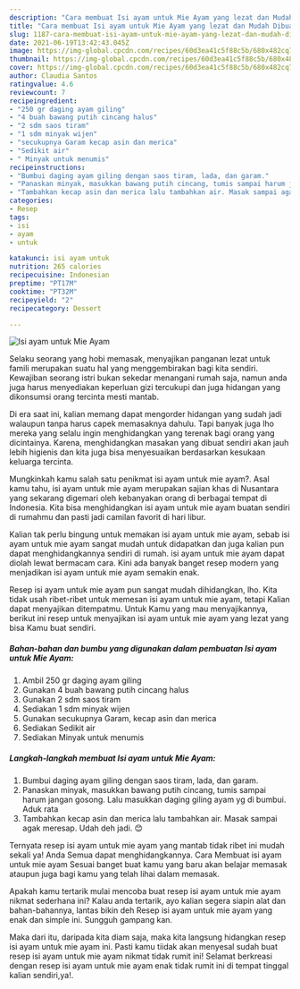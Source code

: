 ```yaml
---
description: "Cara membuat Isi ayam untuk Mie Ayam yang lezat dan Mudah Dibuat"
title: "Cara membuat Isi ayam untuk Mie Ayam yang lezat dan Mudah Dibuat"
slug: 1187-cara-membuat-isi-ayam-untuk-mie-ayam-yang-lezat-dan-mudah-dibuat
date: 2021-06-19T13:42:43.045Z
image: https://img-global.cpcdn.com/recipes/60d3ea41c5f88c5b/680x482cq70/isi-ayam-untuk-mie-ayam-foto-resep-utama.jpg
thumbnail: https://img-global.cpcdn.com/recipes/60d3ea41c5f88c5b/680x482cq70/isi-ayam-untuk-mie-ayam-foto-resep-utama.jpg
cover: https://img-global.cpcdn.com/recipes/60d3ea41c5f88c5b/680x482cq70/isi-ayam-untuk-mie-ayam-foto-resep-utama.jpg
author: Claudia Santos
ratingvalue: 4.6
reviewcount: 7
recipeingredient:
- "250 gr daging ayam giling"
- "4 buah bawang putih cincang halus"
- "2 sdm saos tiram"
- "1 sdm minyak wijen"
- "secukupnya Garam kecap asin dan merica"
- "Sedikit air"
- " Minyak untuk menumis"
recipeinstructions:
- "Bumbui daging ayam giling dengan saos tiram, lada, dan garam."
- "Panaskan minyak, masukkan bawang putih cincang, tumis sampai harum jangan gosong. Lalu masukkan daging giling ayam yg di bumbui. Aduk rata"
- "Tambahkan kecap asin dan merica lalu tambahkan air. Masak sampai agak meresap. Udah deh jadi. 😊"
categories:
- Resep
tags:
- isi
- ayam
- untuk

katakunci: isi ayam untuk 
nutrition: 265 calories
recipecuisine: Indonesian
preptime: "PT17M"
cooktime: "PT32M"
recipeyield: "2"
recipecategory: Dessert

---
```



![Isi ayam untuk Mie Ayam](https://img-global.cpcdn.com/recipes/60d3ea41c5f88c5b/680x482cq70/isi-ayam-untuk-mie-ayam-foto-resep-utama.jpg)

Selaku seorang yang hobi memasak, menyajikan panganan lezat untuk famili merupakan suatu hal yang menggembirakan bagi kita sendiri. Kewajiban seorang istri bukan sekedar menangani rumah saja, namun anda juga harus menyediakan keperluan gizi tercukupi dan juga hidangan yang dikonsumsi orang tercinta mesti mantab.

Di era  saat ini, kalian memang dapat mengorder hidangan yang sudah jadi walaupun tanpa harus capek memasaknya dahulu. Tapi banyak juga lho mereka yang selalu ingin menghidangkan yang terenak bagi orang yang dicintainya. Karena, menghidangkan masakan yang dibuat sendiri akan jauh lebih higienis dan kita juga bisa menyesuaikan berdasarkan kesukaan keluarga tercinta. 



Mungkinkah kamu salah satu penikmat isi ayam untuk mie ayam?. Asal kamu tahu, isi ayam untuk mie ayam merupakan sajian khas di Nusantara yang sekarang digemari oleh kebanyakan orang di berbagai tempat di Indonesia. Kita bisa menghidangkan isi ayam untuk mie ayam buatan sendiri di rumahmu dan pasti jadi camilan favorit di hari libur.

Kalian tak perlu bingung untuk memakan isi ayam untuk mie ayam, sebab isi ayam untuk mie ayam sangat mudah untuk didapatkan dan juga kalian pun dapat menghidangkannya sendiri di rumah. isi ayam untuk mie ayam dapat diolah lewat bermacam cara. Kini ada banyak banget resep modern yang menjadikan isi ayam untuk mie ayam semakin enak.

Resep isi ayam untuk mie ayam pun sangat mudah dihidangkan, lho. Kita tidak usah ribet-ribet untuk memesan isi ayam untuk mie ayam, tetapi Kalian dapat menyajikan ditempatmu. Untuk Kamu yang mau menyajikannya, berikut ini resep untuk menyajikan isi ayam untuk mie ayam yang lezat yang bisa Kamu buat sendiri.

<!--inarticleads1-->

##### Bahan-bahan dan bumbu yang digunakan dalam pembuatan Isi ayam untuk Mie Ayam:

1. Ambil 250 gr daging ayam giling
1. Gunakan 4 buah bawang putih cincang halus
1. Gunakan 2 sdm saos tiram
1. Sediakan 1 sdm minyak wijen
1. Gunakan secukupnya Garam, kecap asin dan merica
1. Sediakan Sedikit air
1. Sediakan  Minyak untuk menumis




<!--inarticleads2-->

##### Langkah-langkah membuat Isi ayam untuk Mie Ayam:

1. Bumbui daging ayam giling dengan saos tiram, lada, dan garam.
1. Panaskan minyak, masukkan bawang putih cincang, tumis sampai harum jangan gosong. Lalu masukkan daging giling ayam yg di bumbui. Aduk rata
1. Tambahkan kecap asin dan merica lalu tambahkan air. Masak sampai agak meresap. Udah deh jadi. 😊




Ternyata resep isi ayam untuk mie ayam yang mantab tidak ribet ini mudah sekali ya! Anda Semua dapat menghidangkannya. Cara Membuat isi ayam untuk mie ayam Sesuai banget buat kamu yang baru akan belajar memasak ataupun juga bagi kamu yang telah lihai dalam memasak.

Apakah kamu tertarik mulai mencoba buat resep isi ayam untuk mie ayam nikmat sederhana ini? Kalau anda tertarik, ayo kalian segera siapin alat dan bahan-bahannya, lantas bikin deh Resep isi ayam untuk mie ayam yang enak dan simple ini. Sungguh gampang kan. 

Maka dari itu, daripada kita diam saja, maka kita langsung hidangkan resep isi ayam untuk mie ayam ini. Pasti kamu tiidak akan menyesal sudah buat resep isi ayam untuk mie ayam nikmat tidak rumit ini! Selamat berkreasi dengan resep isi ayam untuk mie ayam enak tidak rumit ini di tempat tinggal kalian sendiri,ya!.


